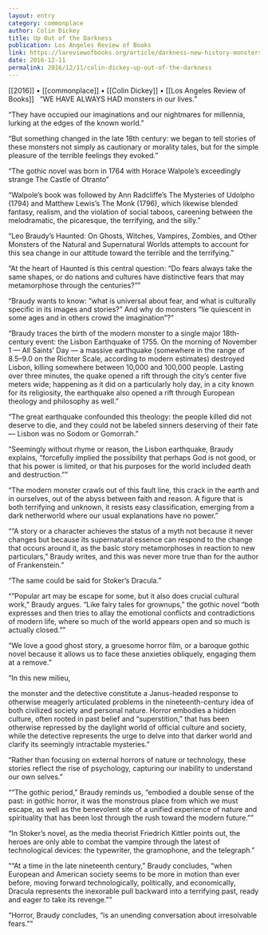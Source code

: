 ```yaml
---
layout: entry
category: commonplace
author: Colin Dickey
title: Up Out of the Darkness
publication: Los Angeles Review of Books
link: https://lareviewofbooks.org/article/darkness-new-history-monsters/
date: 2016-12-11
permalink: 2016/12/11/colin-dickey-up-out-of-the-darkness
---
```


[[2016]] • [[commonplace]] • [[Colin Dickey]] • [[Los Angeles Review of Books]]
 
“WE HAVE ALWAYS HAD monsters in our lives.”

“They have occupied our imaginations and our nightmares for millennia, lurking at the edges of the known world.”

“But something changed in the late 18th century: we began to tell stories of these monsters not simply as cautionary or morality tales, but for the simple pleasure of the terrible feelings they evoked.”

“The gothic novel was born in 1764 with Horace Walpole’s exceedingly strange The Castle of Otranto”

“Walpole’s book was followed by Ann Radcliffe’s The Mysteries of Udolpho (1794) and Matthew Lewis’s The Monk (1796), which likewise blended fantasy, realism, and the violation of social taboos, careening between the melodramatic, the picaresque, the terrifying, and the silly.”

“Leo Braudy’s Haunted: On Ghosts, Witches, Vampires, Zombies, and Other Monsters of the Natural and Supernatural Worlds attempts to account for this sea change in our attitude toward the terrible and the terrifying.”

“At the heart of Haunted is this central question: “Do fears always take the same shapes, or do nations and cultures have distinctive fears that may metamorphose through the centuries?””

“Braudy wants to know: “what is universal about fear, and what is culturally specific in its images and stories?” And why do monsters “lie quiescent in some ages and in others crowd the imagination”?”

“Braudy traces the birth of the modern monster to a single major 18th-century event: the Lisbon Earthquake of 1755. On the morning of November 1 — All Saints’ Day — a massive earthquake (somewhere in the range of 8.5–9.0 on the Richter Scale, according to modern estimates) destroyed Lisbon, killing somewhere between 10,000 and 100,000 people. Lasting over three minutes, the quake opened a rift through the city’s center five meters wide; happening as it did on a particularly holy day, in a city known for its religiosity, the earthquake also opened a rift through European theology and philosophy as well.”

“The great earthquake confounded this theology: the people killed did not deserve to die, and they could not be labeled sinners deserving of their fate — Lisbon was no Sodom or Gomorrah.”

“Seemingly without rhyme or reason, the Lisbon earthquake, Braudy explains, “forcefully implied the possibility that perhaps God is not good, or that his power is limited, or that his purposes for the world included death and destruction.””

“The modern monster crawls out of this fault line, this crack in the earth and in ourselves, out of the abyss between faith and reason. A figure that is both terrifying and unknown, it resists easy classification, emerging from a dark netherworld where our usual explanations have no power.”

““A story or a character achieves the status of a myth not because it never changes but because its supernatural essence can respond to the change that occurs around it, as the basic story metamorphoses in reaction to new particulars,” Braudy writes, and this was never more true than for the author of Frankenstein.”

“The same could be said for Stoker’s Dracula.”

““Popular art may be escape for some, but it also does crucial cultural work,” Braudy argues. “Like fairy tales for grownups,” the gothic novel “both expresses and then tries to allay the emotional conflicts and contradictions of modern life, where so much of the world appears open and so much is actually closed.””

“We love a good ghost story, a gruesome horror film, or a baroque gothic novel because it allows us to face these anxieties obliquely, engaging them at a remove.”

“In this new milieu,

the monster and the detective constitute a Janus-headed response to otherwise meagerly articulated problems in the nineteenth-century idea of both civilized society and personal nature. Horror embodies a hidden culture, often rooted in past belief and “superstition,” that has been otherwise repressed by the daylight world of official culture and society, while the detective represents the urge to delve into that darker world and clarify its seemingly intractable mysteries.”

“Rather than focusing on external horrors of nature or technology, these stories reflect the rise of psychology, capturing our inability to understand our own selves.”

““The gothic period,” Braudy reminds us, “embodied a double sense of the past: in gothic horror, it was the monstrous place from which we must escape, as well as the benevolent site of a unified experience of nature and spirituality that has been lost through the rush toward the modern future.””

“In Stoker’s novel, as the media theorist Friedrich Kittler points out, the heroes are only able to combat the vampire through the latest of technological devices: the typewriter, the gramophone, and the telegraph.”

““At a time in the late nineteenth century,” Braudy concludes, “when European and American society seems to be more in motion than ever before, moving forward technologically, politically, and economically, Dracula represents the inexorable pull backward into a terrifying past, ready and eager to take its revenge.””

“Horror, Braudy concludes, “is an unending conversation about irresolvable fears.””


